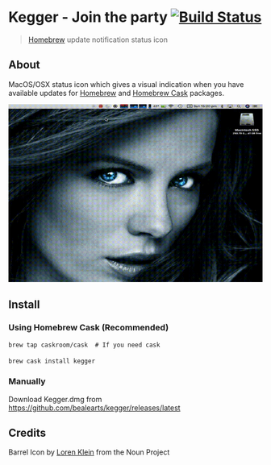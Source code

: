 # Kegger - Join the party [![Build Status](https://travis-ci.org/bealearts/kegger.svg?branch=master)](https://travis-ci.org/bealearts/kegger)

> [Homebrew](https://brew.sh/) update notification status icon

## About

MacOS/OSX status icon which gives a visual indication when you have available updates for [Homebrew](https://brew.sh/) and [Homebrew Cask](https://caskroom.github.io/) packages.

![Demo](docs/demo.gif)

## Install

### Using Homebrew Cask (Recommended)
```shell
brew tap caskroom/cask  # If you need cask

brew cask install kegger
```

### Manually

Download Kegger.dmg from https://github.com/bealearts/kegger/releases/latest

## Credits

Barrel Icon by [Loren Klein](https://thenounproject.com/lorenklein/) from the Noun Project

